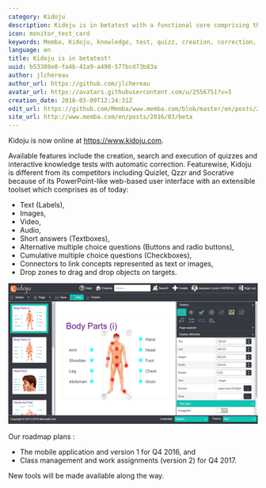 ```yaml
---
category: Kidoju
description: Kidoju is in betatest with a functional core comprising the creation, search and execution of quizzes and interactive knowledge tests.
icon: monitor_test_card
keywords: Memba, Kidoju, knowledge, test, quizz, creation, correction, PowerPoint, Quizlet, Qzzr, Socrative, text, audio, video, image, textbox, radio, button, checkbox, connect, connector, drag, drop, target, zone  
language: en
title: Kidoju is in betatest!
uuid: b53308e8-fa4b-41a9-a490-577bcd73b83a
author: jlchereau
author_url: https://github.com/jlchereau
avatar_url: https://avatars.githubusercontent.com/u/2556751?v=3
creation_date: 2016-03-09T12:24:31Z
edit_url: https://github.com/Memba/www.memba.com/blob/master/en/posts/2016/beta.md
site_url: http://www.memba.com/en/posts/2016/03/beta
---
```

Kidoju is now online at https://www.kidoju.com.

Available features include the creation, search and execution of quizzes and interactive knowledge tests with automatic correction.
Featurewise, Kidoju is different from its competitors including Quizlet, Qzzr and Socrative because of its PowerPoint-like web-based user interface
with an extensible toolset which comprises as of today:

- Text (Labels),
- Images,
- Video,
- Audio,
- Short answers (Textboxes),
- Alternative multiple choice questions (Buttons and radio buttons),
- Cumulative multiple choice questions (Checkboxes),
- Connectors to link concepts represented as text or images,
- Drop zones to drag and drop objects on targets.

![Kidoju is in betatest!](https://raw.githubusercontent.com/Memba/www.memba.com/master/en/posts/2016/beta.png)

Our roadmap plans :

- The mobile application and version 1 for Q4 2016, and
- Class management and work assignments (version 2) for Q4 2017.

New tools will be made available along the way.
